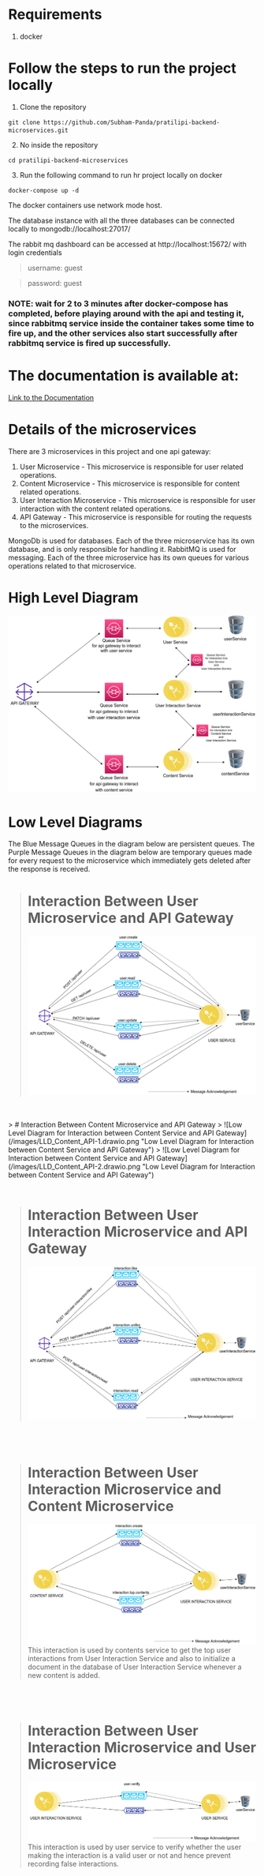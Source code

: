 # Requirements
1. docker

# Follow the steps to run the project locally

1. Clone the repository
```git
git clone https://github.com/Subham-Panda/pratilipi-backend-microservices.git
```

2. No inside the repository
```
cd pratilipi-backend-microservices
```

3. Run the following command to run hr project locally on docker
```
docker-compose up -d
```

The docker containers use network mode host.

The database instance with all the three databases can be connected locally to mongodb://localhost:27017/

The rabbit mq dashboard can be accessed at http://localhost:15672/ with login credentials
>username: guest

>password: guest

### NOTE: wait for 2 to 3 minutes after docker-compose has completed, before playing around with the api and testing it, since rabbitmq service inside the container takes some time to fire up, and the other services also start successfully after rabbitmq service is fired up successfully.

# The documentation is available at:
<a href="https://documenter.getpostman.com/view/17855939/UVeCQoNL" target="_blank">Link to the Documentation</a>


# Details of the microservices
There are 3 microservices in this project and one api gateway:

1. User Microservice - This microservice is responsible for user related operations.
2. Content Microservice - This microservice is responsible for content related operations.
3. User Interaction Microservice - This microservice is responsible for user interaction with the content related operations.
4. API Gateway - This microservice is responsible for routing the requests to the microservices.

MongoDb is used for databases. Each of the three microservice has its own database, and is only responsible for handling it.
RabbitMQ is used for messaging. Each of the three microservice has its own queues for various operations related to that microservice.

# High Level Diagram
![High Level Diagram for the Microservices Architecture](/images/HLD.drawio.png "High Level Diagram for the Microservices Architecture")

# Low Level Diagrams

The Blue Message Queues in the diagram below are persistent queues.
The Purple Message Queues in the diagram below are temporary queues made for every request to the microservice which immediately gets deleted after the response is received.


> # Interaction Between User Microservice and API Gateway
> ![Low Level Diagram for Interaction between User Service and API Gateway](/images/LLD_User_API.drawio.png "Low Level Diagram for Interaction between User Service and API Gateway")
<br>
<br>
> # Interaction Between Content Microservice and API Gateway
> ![Low Level Diagram for Interaction between Content Service and API Gateway](/images/LLD_Content_API-1.drawio.png "Low Level Diagram for Interaction between Content Service and API Gateway")
> ![Low Level Diagram for Interaction between Content Service and API Gateway](/images/LLD_Content_API-2.drawio.png "Low Level Diagram for Interaction between Content Service and API Gateway")

<br>
<br>

> # Interaction Between User Interaction Microservice and API Gateway
> ![Low Level Diagram for Interaction between User Interaction Service and API Gateway](/images/LLD_Interaction_API.drawio.png "Low Level Diagram for Interaction between User Interaction Service and API Gateway")

<br>
<br>

> # Interaction Between User Interaction Microservice and Content Microservice
> ![Low Level Diagram for Interaction between User Interaction Service and Content Service](/images/LLD_Interaction_Content.drawio.png "Low Level Diagram for Interaction between User Interaction Service and Content Service")
> This interaction is used by contents service to get the top user interactions from User Interaction Service and also to initialize a document in the database of User Interaction Service whenever a new content is added.

<br>
<br>

> # Interaction Between User Interaction Microservice and User Microservice
> ![Low Level Diagram for Interaction between User Interaction Service and User Service](/images/LLD_Interaction_User.drawio.png "Low Level Diagram for Interaction between User Interaction Service and User Service")
> This interaction is used by user service to verify whether the user making the interaction is a valid user or not and hence prevent recording false interactions.

